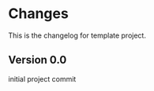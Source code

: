 Changes
======

This is the changelog for template project. 

Version 0.0
-----------

initial project commit
